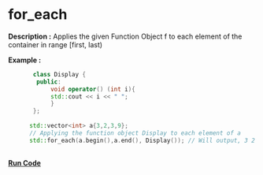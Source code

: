 # for_each 

**Description :**  Applies the given Function Object f to each element of the container in range [first, last)
 
**Example :**
```cpp
       class Display {
        public: 
            void operator() (int i){ 
            std::cout << i << " ";
            }
       };
       
      std::vector<int> a{3,2,3,9};
      // Applying the function object Display to each element of a 
      std::for_each(a.begin(),a.end(), Display()); // Will output, 3 2 3 9
      
```
**[Run Code](https://rextester.com/BNHGL9456)**
